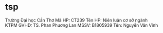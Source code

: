 # tsp
Trường Đại học Cần Thơ
Mã HP: CT239
Tên HP: Niên luận cơ sở ngành KTPM
GVHD: TS. Phan Phương Lan
MSSV: B1805939
Tên: Nguyễn Văn Vinh
